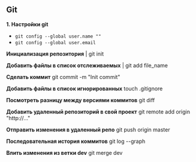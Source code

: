 ## Git ##

**1. Настройки git**

- `git config --global user.name ""`
- `git config --global user.email`

**Инициализация репозитория**
| git init

**Добавить файлы в список отслеживаемых**
| git add file_name

**Сделать коммит**
git commit -m "Init commit"

**Добавить файлы в список игнорированных**
touch .gitignore

**Посмотреть разницу между версиями коммитов**
git diff

**Добавить удаленный репозиторий в свой проект**
git remote add origin "http://..."

**Отправить изменения в удаленный репо**
git push origin master

**Последовательная история коммитов**
git log --graph

**Влить изменения из ветки dev**
git merge dev
